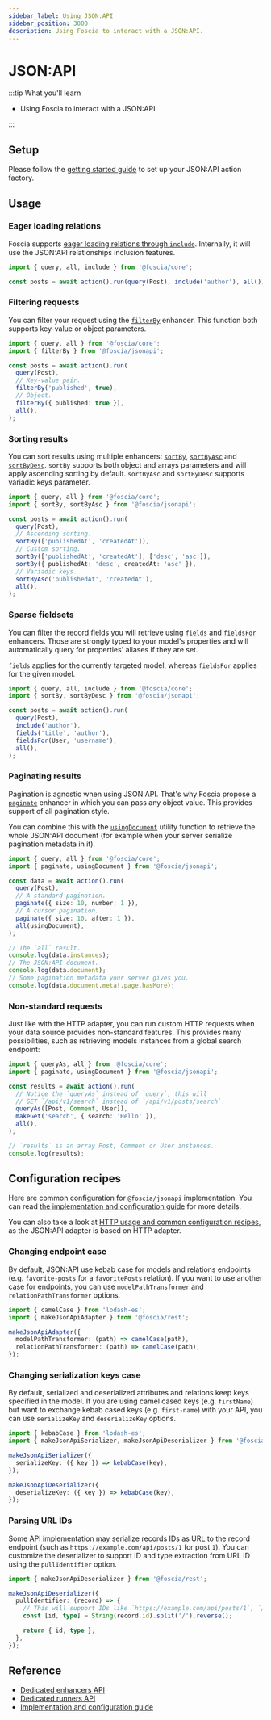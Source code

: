 ```yaml
---
sidebar_label: Using JSON:API
sidebar_position: 3000
description: Using Foscia to interact with a JSON:API.
---
```


# JSON:API

:::tip What you'll learn

- Using Foscia to interact with a JSON:API

:::

## Setup

Please follow the [getting started guide](/docs/getting-started) to set up your
JSON:API action factory.

## Usage

### Eager loading relations

Foscia supports
[eager loading relations through `include`](/docs/core-concepts/actions#eager-loading-relations).
Internally, it will use the JSON:API relationships inclusion features.

```typescript
import { query, all, include } from '@foscia/core';

const posts = await action().run(query(Post), include('author'), all());
```

### Filtering requests

You can filter your request using the
[`filterBy`](/docs/reference/actions-enhancers#filterby) enhancer. This function
both supports key-value or object parameters.

```typescript
import { query, all } from '@foscia/core';
import { filterBy } from '@foscia/jsonapi';

const posts = await action().run(
  query(Post),
  // Key-value pair.
  filterBy('published', true),
  // Object.
  filterBy({ published: true }),
  all(),
);
```

### Sorting results

You can sort results using multiple enhancers:
[`sortBy`](/docs/reference/actions-enhancers#sortby),
[`sortByAsc`](/docs/reference/actions-enhancers#sortbyasc) and
[`sortByDesc`](/docs/reference/actions-enhancers#sortbydesc). `sortBy` supports
both object and arrays parameters and will apply ascending sorting by default.
`sortByAsc` and `sortByDesc` supports variadic keys parameter.

```typescript
import { query, all } from '@foscia/core';
import { sortBy, sortByAsc } from '@foscia/jsonapi';

const posts = await action().run(
  query(Post),
  // Ascending sorting.
  sortBy(['publishedAt', 'createdAt']),
  // Custom sorting.
  sortBy(['publishedAt', 'createdAt'], ['desc', 'asc']),
  sortBy({ publishedAt: 'desc', createdAt: 'asc' }),
  // Variadic keys.
  sortByAsc('publishedAt', 'createdAt'),
  all(),
);
```

### Sparse fieldsets

You can filter the record fields you will retrieve using
[`fields`](/docs/reference/actions-enhancers#fields) and
[`fieldsFor`](/docs/reference/actions-enhancers#fieldsfor) enhancers. Those are
strongly typed to your model's properties and will automatically query for
properties' aliases if they are set.

`fields` applies for the currently targeted model, whereas `fieldsFor` applies
for the given model.

```typescript
import { query, all, include } from '@foscia/core';
import { sortBy, sortByDesc } from '@foscia/jsonapi';

const posts = await action().run(
  query(Post),
  include('author'),
  fields('title', 'author'),
  fieldsFor(User, 'username'),
  all(),
);
```

### Paginating results

Pagination is agnostic when using JSON:API. That's why Foscia propose a
[`paginate`](/docs/reference/actions-enhancers#paginate) enhancer in which you
can pass any object value. This provides support of all pagination style.

You can combine this with the
[`usingDocument`](/docs/reference/actions-runners#usingdocument) utility
function to retrieve the whole JSON:API document (for example when your server
serialize pagination metadata in it).

```typescript
import { query, all } from '@foscia/core';
import { paginate, usingDocument } from '@foscia/jsonapi';

const data = await action().run(
  query(Post),
  // A standard pagination.
  paginate({ size: 10, number: 1 }),
  // A cursor pagination.
  paginate({ size: 10, after: 1 }),
  all(usingDocument),
);

// The `all` result.
console.log(data.instances);
// The JSON:API document.
console.log(data.document);
// Some pagination metadata your server gives you.
console.log(data.document.meta!.page.hasMore);
```

### Non-standard requests

Just like with the HTTP adapter, you can run custom HTTP requests when your
data source provides non-standard features.
This provides many possibilities, such as retrieving models instances from
a global search endpoint:

```typescript
import { queryAs, all } from '@foscia/core';
import { paginate, usingDocument } from '@foscia/jsonapi';

const results = await action().run(
  // Notice the `queryAs` instead of `query`, this will
  // GET `/api/v1/search` instead of `/api/v1/posts/search`.
  queryAs([Post, Comment, User]),
  makeGet('search', { search: 'Hello' }),
  all(),
);

// `results` is an array Post, Comment or User instances.
console.log(results);
```

## Configuration recipes

Here are common configuration for `@foscia/jsonapi` implementation. You can read
[the implementation and configuration guide](/docs/reference/implementations/jsonapi)
for more details.

You can also take a look at
[HTTP usage and common configuration recipes](/docs/digging-deeper/http), as
the JSON:API adapter is based on HTTP adapter.

### Changing endpoint case

By default, JSON:API use kebab case for models and relations endpoints (e.g.
`favorite-posts` for a `favoritePosts` relation). If you want to use another
case for endpoints, you can use `modelPathTransformer` and
`relationPathTransformer` options.

```typescript
import { camelCase } from 'lodash-es';
import { makeJsonApiAdapter } from '@foscia/rest';

makeJsonApiAdapter({
  modelPathTransformer: (path) => camelCase(path),
  relationPathTransformer: (path) => camelCase(path),
});
```

### Changing serialization keys case

By default, serialized and deserialized attributes and relations keep keys
specified in the model. If you are using camel cased keys (e.g. `firstName`)
but want to exchange kebab cased keys (e.g. `first-name`) with your API,
you can use `serializeKey` and `deserializeKey` options.

```typescript
import { kebabCase } from 'lodash-es';
import { makeJsonApiSerializer, makeJsonApiDeserializer } from '@foscia/rest';

makeJsonApiSerializer({
  serializeKey: ({ key }) => kebabCase(key),
});

makeJsonApiDeserializer({
  deserializeKey: ({ key }) => kebabCase(key),
});
```

### Parsing URL IDs

Some API implementation may serialize records IDs as URL to the record endpoint
(such as `https://example.com/api/posts/1` for post `1`). You can customize
the deserializer to support ID and type extraction from URL ID using the
`pullIdentifier` option.

```typescript
import { makeJsonApiDeserializer } from '@foscia/rest';

makeJsonApiDeserializer({
  pullIdentifier: (record) => {
    // This will support IDs like `https://example.com/api/posts/1`, `/api/posts/1`, etc.
    const [id, type] = String(record.id).split('/').reverse();

    return { id, type };
  },
});
```

## Reference

- [Dedicated enhancers API](/docs/reference/actions-enhancers#fosciajsonapi)
- [Dedicated runners API](/docs/reference/actions-runners#fosciajsonapi)
- [Implementation and configuration guide](/docs/reference/implementations/jsonapi)

